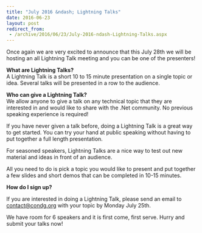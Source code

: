 ```yaml
---
title: "July 2016 &ndash; Lightning Talks"
date: 2016-06-23
layout: post
redirect_from:
 - /archive/2016/06/23/July-2016-ndash-Lightning-Talks.aspx
---
```



Once again we are very excited to announce that this July 28th we will be hosting an all Lightning Talk meeting and you can be one of the presenters!

**What are Lightning Talks?**  
A Lightning Talk is a short 10 to 15 minute presentation on a single topic or idea. Several talks will be presented in a row to the audience.

**Who can give a Lightning Talk?**  
We allow anyone to give a talk on any technical topic that they are interested in and would like to share with the .Net community. No previous speaking experience is required!

If you have never given a talk before, doing a Lightning Talk is a great way to get started. You can try your hand at public speaking without having to put together a full length presentation.

For seasoned speakers, Lightning Talks are a nice way to test out new material and ideas in front of an audience.

All you need to do is pick a topic you would like to present and put together a few slides and short demos that can be completed in 10-15 minutes.

**How do I sign up?**

If you are interested in doing a Lightning Talk, please send an email to contact@condg.org with your topic by Monday July 25th.

We have room for 6 speakers and it is first come, first serve. Hurry and submit your talks now!

